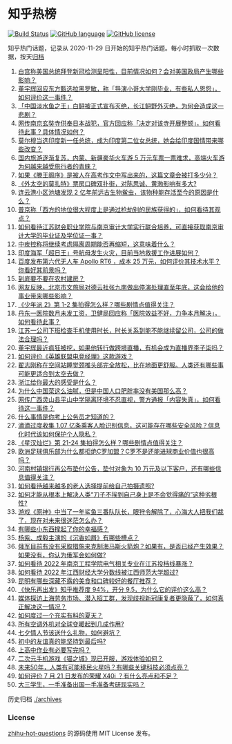 # 知乎热榜
[![Build Status](https://github.com/ToWeLong/zhihu-hot-questions/workflows/CI/badge.svg)](https://github.com/ToWeLong/zhihu-hot-questions/actions)
[![GitHub language](https://img.shields.io/badge/language-golang-orange.svg)](https://golang.org/)
[![GitHub license](https://img.shields.io/github/license/ToWeLong/zhihu-hot-questions)](https://github.com/ToWeLong/zhihu-hot-questions/blob/main/LICENSE)

知乎热门话题，记录从 2020-11-29 日开始的知乎热门话题。每小时抓取一次数据，按天[归档](./archives)

<!-- BEGIN -->

1. [白宫称美国总统拜登新冠检测呈阳性，目前情况如何？会对美国政局产生哪些影响？](https://www.zhihu.com/question/544609823)
1. [董宇辉回应东方甄选拉黑罗敏，称「导演小哥大学刚毕业，有些私人恩怨」，如何评价这一事件？](https://www.zhihu.com/question/544136036)
1. [「中国淡水鱼之王」白鲟被正式宣布灭绝，长江鲟野外灭绝，为何会造成这一悲剧？](https://www.zhihu.com/question/544604488)
1. [网传南京玄奘寺供奉日本战犯，官方回应称「决定对该寺开展整顿」，如何看待此事？具体情况如何？](https://www.zhihu.com/question/544667855)
1. [莫尔穆当选印度新一任总统，成为印度第二位女总统，她会给印度国情带来哪些改变？](https://www.zhihu.com/question/544590611)
1. [国内旅游逐渐复苏，内蒙、新疆豪华火车游 5 万元车票一票难求，高端火车游为何越来越受旅行者的青睐？](https://www.zhihu.com/question/543879302)
1. [如果《滕王阁序》是被人在高考作文中写出来的，这篇文章会被打多少分？](https://www.zhihu.com/question/387760431)
1. [《外太空的莫扎特》票房口碑双扑街，对陈思诚、黄渤影响有多大?](https://www.zhihu.com/question/543852604)
1. [连云港小区池塘发现 2 亿年前远古生物鲎虫，该物种能存活至今的原因是什么？](https://www.zhihu.com/question/544469074)
1. [普京称「西方的地位很大程度上是通过抢劫别的民族获得的」，如何看待其观点？](https://www.zhihu.com/question/544541207)
1. [如何看待江苏财会职业学院与南京审计大学实行联合培养，可直接获取南京审计大学的毕业证及学位证一事？](https://www.zhihu.com/question/544565074)
1. [中疾控称将继续考虑隔离周期能否再缩短，这意味着什么？](https://www.zhihu.com/question/544572973)
1. [印度海军「超日王」号航母发生火灾，目前当地救援工作进展如何？](https://www.zhihu.com/question/544517788)
1. [百度发布第六代无人车 Apollo RT6 ，成本 25 万元，如何评价其技术水平？你看好其前景吗？](https://www.zhihu.com/question/544507994)
1. [到底要不要在农村建房？](https://www.zhihu.com/question/444591957)
1. [网友反映，北京市文旅局对德云社张九南做出停演处理直至年底，这会给他的事业带来哪些影响？](https://www.zhihu.com/question/544539663)
1. [《少年派 2》第 1-2 集拍得怎么样？哪些剧情点值得关注？](https://www.zhihu.com/question/544586703)
1. [丹东一医院数月未发工资，卫健局回应称「医院效益不好，力争本月解决」，如何看待此事？](https://www.zhihu.com/question/544466248)
1. [江苏一公司下班检查手机使用时长，时长关系到能不能继续留公司，公司的做法合理吗？](https://www.zhihu.com/question/544538266)
1. [董宇辉最近疯狂被挖，如果他转行做跨境直播，有机会成为直播界李子柒吗？](https://www.zhihu.com/question/544334419)
1. [如何评价《英雄联盟电竞经理》这款游戏？](https://www.zhihu.com/question/522650402)
1. [翟志刚称在空间站睡觉颈椎头部完全放松，比在地面更舒服。人类还有哪些事可能更适合到太空去做？](https://www.zhihu.com/question/542793992)
1. [浙江给你最大的感受是什么？](https://www.zhihu.com/question/60484824)
1. [为什么中国菜这么油腻，但是中国人口肥胖率没有美国那么高？](https://www.zhihu.com/question/39870793)
1. [网传广西灵山县平山中学隔离环境不忍直视，警方通报「内容失真」，如何看待这一事件？](https://www.zhihu.com/question/544357172)
1. [什么事情是你考上公务员才知道的？](https://www.zhihu.com/question/543581060)
1. [滴滴过度收集 1.07 亿条乘客人脸识别信息，这可能存在哪些安全风险？信息化时代该如何保护个人隐私？](https://www.zhihu.com/question/544535710)
1. [《星汉灿烂》第 21-24 集拍得怎么样？哪些剧情点值得关注？](https://www.zhihu.com/question/544389901)
1. [欧洲足球俱乐部为什么都拒绝C罗加盟？C罗不是还能进球商业价值也很高吗？](https://www.zhihu.com/question/544426940)
1. [河南村镇银行再公布垫付公告，垫付对象为 10 万元及以下客户，还有哪些信息值得关注？](https://www.zhihu.com/question/544479056)
1. [如何看待越来越多的老人选择提前给自己拍摄遗照?](https://www.zhihu.com/question/544412009)
1. [如何才能从根本上解决人类“刀子不挨到自己身上是不会觉得痛的”这种劣根性?](https://www.zhihu.com/question/544426684)
1. [游戏《原神》中当了一年鲨鱼三番队队长，眼狩令解除了，心海大人把我们裁了，现在对未来很迷茫怎么办？](https://www.zhihu.com/question/486558975)
1. [有哪些小东西撑起了你的幸福感？](https://www.zhihu.com/question/508451278)
1. [杨紫、成毅主演的《沉香如屑》有哪些槽点？](https://www.zhihu.com/question/544426003)
1. [俄军目前有没有采取措施来克制海马斯火箭炮？如果有，是否已经产生效果？如果没有，你认为俄军会如何做?](https://www.zhihu.com/question/544186691)
1. [如何看待 2022 年南京工程学院电气相关专业在江苏投档线暴涨？](https://www.zhihu.com/question/544192925)
1. [如何看待 2022 年江西财经大学分数线被江西师范大学超过?](https://www.zhihu.com/question/544341525)
1. [昆明有哪些深藏不露的美食和口碑较好的餐厅推荐？](https://www.zhihu.com/question/31210048)
1. [《快乐再出发》知乎推荐度 94%，开分 9.5，为什么它的评价这么高？](https://www.zhihu.com/question/544364358)
1. [媒体探访上海劳务市场、潜入招工群，发现歧视新冠康复者更隐蔽了，如何真正解决这一情况？](https://www.zhihu.com/question/544337033)
1. [如何度过一个充实有料的夏天？](https://www.zhihu.com/question/542718098)
1. [所有空调外机对全球变暖起到几成作用?](https://www.zhihu.com/question/541970921)
1. [七夕情人节该送什么礼物，如何避坑？](https://www.zhihu.com/question/542860526)
1. [初中的友谊真的能坚持到最后吗?](https://www.zhihu.com/question/543839330)
1. [上高中作业有必要写完吗？](https://www.zhihu.com/question/544519463)
1. [二次元手机游戏《猫之城》现已开服，游戏体验如何？](https://www.zhihu.com/question/544304752)
1. [未来50年，人类有可能移民火星吗？有哪些关键科技必须点亮？](https://www.zhihu.com/question/543890429)
1. [如何评价 7 月 21 日发布的荣耀 X40i ？有什么亮点和不足？](https://www.zhihu.com/question/544488597)
1. [大三学生，一手准备出国一手准备考研现实吗？](https://www.zhihu.com/question/26014740)

<!-- END -->

历史归档 [./archives](./archives)


### License
[zhihu-hot-questions](https://github.com/towelong/zhihu-hot-questions) 的源码使用 MIT License 发布。